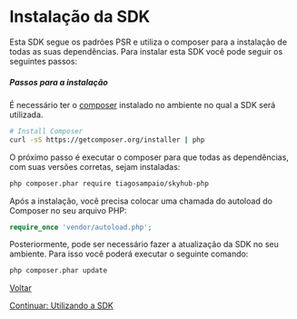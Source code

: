 # Instalação da SDK

Esta SDK segue os padrões PSR e utiliza o composer para a instalação de todas as suas dependências.
Para instalar esta SDK você pode seguir os seguintes passos:

##### Passos para a instalação

É necessário ter o [composer](http://getcomposer.org) instalado no ambiente no qual a SDK será utilizada.

```bash
# Install Composer
curl -sS https://getcomposer.org/installer | php 
```

O próximo passo é executar o composer para que todas as dependências, com suas versões corretas, sejam instaladas:

```bash
php composer.phar require tiagosampaio/skyhub-php
```

Após a instalação, você precisa colocar uma chamada do autoload do Composer no seu arquivo PHP:

```php
require_once 'vendor/autoload.php';
```

Posteriormente, pode ser necessário fazer a atualização da SDK no seu ambiente. Para isso você poderá executar o seguinte comando:

```bash
php composer.phar update
```

[Voltar](../README.md)

[Continuar: Utilizando a SDK](usage/API.md)
